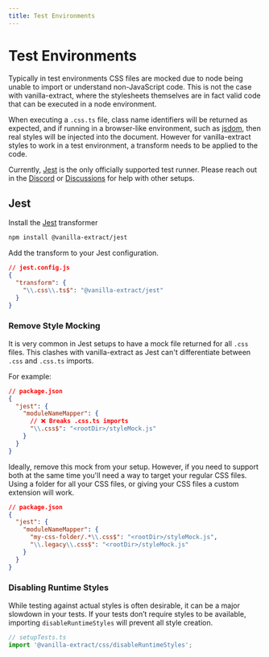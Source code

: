 ```yaml
---
title: Test Environments
---
```


# Test Environments

Typically in test environments CSS files are mocked due to node being unable to import or understand non-JavaScript code.
This is not the case with vanilla-extract, where the stylesheets themselves are in fact valid code that can be executed in a node environment.

When executing a `.css.ts` file, class name identifiers will be returned as expected, and if running in a browser-like environment, such as [jsdom], then real styles will be injected into the document. However for vanilla-extract styles to work in a test environment, a transform needs to be applied to the code.

Currently, [Jest] is the only officially supported test runner. Please reach out in the [Discord] or [Discussions] for help with other setups.

## Jest

Install the [Jest] transformer

```bash
npm install @vanilla-extract/jest
```

Add the transform to your Jest configuration.

```json
// jest.config.js
{
  "transform": {
    "\\.css\\.ts$": "@vanilla-extract/jest"
  }
}
```

### Remove Style Mocking

It is very common in Jest setups to have a mock file returned for all `.css` files. This clashes with vanilla-extract as Jest can't differentiate between `.css` and `.css.ts` imports.

For example:

```json
// package.json
{
  "jest": {
    "moduleNameMapper": {
      // ❌ Breaks .css.ts imports
      "\\.css$": "<rootDir>/styleMock.js"
    }
  }
}
```

Ideally, remove this mock from your setup. However, if you need to support both at the same time you'll need a way to target your regular CSS files. Using a folder for all your CSS files, or giving your CSS files a custom extension will work.

```json
// package.json
{
  "jest": {
    "moduleNameMapper": {
      "my-css-folder/.*\\.css$": "<rootDir>/styleMock.js",
      "\\.legacy\\.css$": "<rootDir>/styleMock.js"
    }
  }
}
```

### Disabling Runtime Styles

While testing against actual styles is often desirable, it can be a major slowdown in your tests. If your tests don’t require styles to be available, importing `disableRuntimeStyles` will prevent all style creation.

```ts
// setupTests.ts
import '@vanilla-extract/css/disableRuntimeStyles';
```

[jsdom]: https://github.com/jsdom/jsdom
[jest]: https://jestjs.io/
[discord]: https://discord.gg/6nCfPwwz6w
[discussions]: https://github.com/seek-oss/vanilla-extract/discussions
